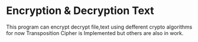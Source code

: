 # Encryption & Decryption Text
This program can encrypt decrypt file,text using defferent crypto algorithms for now Transposition Cipher is Implemented but others are also in work.
